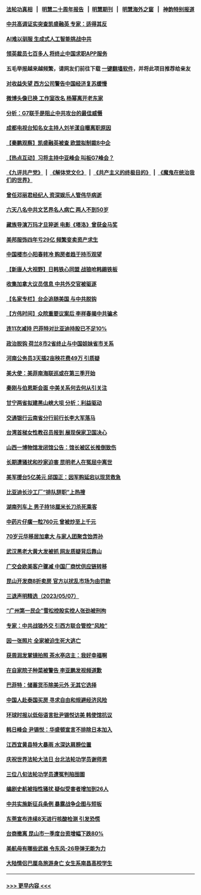 #### [法轮功真相](https://github.com/gfw-breaker/truth/blob/master/README.md?t=0) &nbsp;&nbsp;|&nbsp;&nbsp; [明慧二十周年报告](https://github.com/gfw-breaker/mh-reports/blob/master/README.md?t=0) &nbsp;&nbsp;|&nbsp;&nbsp;[明慧期刊](https://github.com/gfw-breaker/mh-qikan) &nbsp;&nbsp;|&nbsp;&nbsp; [明慧海外之窗](https://github.com/gfw-breaker/mh-news/blob/master/README.md?t=0) &nbsp;&nbsp;|&nbsp;&nbsp; [神韵特别报道](https://github.com/gfw-breaker/mh-news/blob/master/shenyun.md?t=0)
#### [中共高调证实突查凯盛融英 专家：适得其反](../pages/nsc413/n13991798.md?t=05091244) 
#### [AI难以驯服 生成式人工智能挑战中共](../pages/nsc413/n13988522.md?t=05091244) 
#### [领英裁员七百多人 将终止中国求职APP服务](../pages/nsc413/n13991767.md?t=05091244) 
#### 五毛举报越来越频繁，请网友们前往下载 [一键翻墙软件](https://github.com/gfw-breaker/ssr-accounts)，并将此项目推荐给亲友
#### [对收益失望 西方公司警告中国经济复苏缓慢](../pages/nsc413/n13991279.md?t=05091244) 
#### [微博头像已换 工作室改名 杨幂离开老东家](../pages/nsc413/n13991678.md?t=05091244) 
#### [分析：G7联手是阻止中共攻台的最佳威慑](../pages/nsc413/n13991613.md?t=05091244) 
#### [成都电视台知名女主持人刘羊漾自曝离职原因](../pages/nsc413/n13991707.md?t=05091244) 
#### [【秦鹏观察】凯盛融英被查 欧盟拟制裁8中企](../pages/nsc413/n13991664.md?t=05091244) 
#### [【热点互动】习将主持中亚峰会 叫板G7峰会？](../pages/nsc413/n13991691.md?t=05091244) 
#### [《九评共产党》](https://github.com/begood0513/9ping.md/blob/master/README.md) &nbsp;|&nbsp; [《解体党文化》](../../../../jtdwh.md/blob/master/README.md)  &nbsp;|&nbsp; [《共产主义的终极目的》](../../../../gczydzjmd.md/blob/master/README.md) &nbsp;|&nbsp; [《魔鬼在统治我们的世界》](../../../../mgztzwmdsj.md/blob/master/README.md) 
#### [曾任邓丽君经纪人 资深娱乐人管伟华病逝](../pages/nsc413/n13991550.md?t=05091244) 
#### [六天八名中共文艺界名人病亡 两人不到50岁](../pages/nsc413/n13991657.md?t=05091244) 
#### [藏族导演万玛才旦猝逝 电影《塔洛》曾获金马奖](../pages/nsc413/n13991615.md?t=05091244) 
#### [美邦服饰四年亏29亿 频繁变卖资产求生](../pages/nsc413/n13991671.md?t=05091244) 
#### [中国楼市小阳春转冷 购房者趋于持币观望](../pages/nsc413/n13991621.md?t=05091244) 
#### [【新唐人大视野】日韩铁心同盟 战狼呛韩踢铁板](../pages/nsc413/n13991581.md?t=05091244) 
#### [收集加拿大议员信息 中共外交官被驱逐](../pages/nsc413/n13991655.md?t=05091244) 
#### [【名家专栏】台企追随美国 与中共脱钩](../pages/nsc413/n13988965.md?t=05091244) 
#### [【方伟时间】众院重要议案后 李祥春揭中共骗术](../pages/nsc413/n13991443.md?t=05091244) 
#### [连11次减持 巴菲特对比亚迪持股已不足10%](../pages/nsc413/n13991614.md?t=05091244) 
#### [政治脱钩 荷兰8市2省终止与中国姐妹省市关系](../pages/nsc413/n13991467.md?t=05091244) 
#### [河南公务员3天插2亩秧花费49万 引质疑](../pages/nsc413/n13991468.md?t=05091244) 
#### [美大使：美菲南海联巡或在第三季开始](../pages/nsc413/n13991380.md?t=05091244) 
#### [秦刚与伯恩斯会面 中美关系何去何从引关注](../pages/nsc413/n13991473.md?t=05091244) 
#### [甘宁两省拟建黑山峡大坝 分析：利益驱动](../pages/nsc413/n13991263.md?t=05091244) 
#### [交通银行云南省分行前行长李大军落马](../pages/nsc413/n13991444.md?t=05091244) 
#### [台湾首梯女性教召员报到 展现保家卫国决心](../pages/nsc413/n13991289.md?t=05091244) 
#### [山西一博物馆发闭馆公告：馆长被区长推倒致伤](../pages/nsc413/n13991149.md?t=05091244) 
#### [长期遭骚扰和抄家迫害 昆明老人在冤屈中离世](../pages/nsc413/n13990487.md?t=05091244) 
#### [美军援台5亿美元 邱国正：因军购延宕以现货救急](../pages/nsc413/n13991008.md?t=05091244) 
#### [比亚迪长沙工厂“排队辞职”上热搜](../pages/nsc413/n13991251.md?t=05091244) 
#### [湖南列车上 男子持18厘米长刀杀死乘客](../pages/nsc413/n13991093.md?t=05091244) 
#### [中药片仔癀一粒760元 曾被炒至上千元](../pages/nsc413/n13990970.md?t=05091244) 
#### [70岁元华移居加拿大 与家人团聚含饴弄孙](../pages/nsc413/n13990666.md?t=05091244) 
#### [武汉黑老大黄大发被抓 网友质疑背后靠山](../pages/nsc413/n13990933.md?t=05091244) 
#### [广交会欧美客户骤减 中国厂商忧供应链转移](../pages/nsc413/n13990739.md?t=05091244) 
#### [昆山开发商8折卖房 官方以扰乱市场为由罚款](../pages/nsc413/n13990807.md?t=05091244) 
#### [三退声明精选（2023/05/07）](../pages/nsc413/n13990832.md?t=05091244) 
#### [“广州第一民企”雪松控股实控人张劲被刑拘](../pages/nsc413/n13990712.md?t=05091244) 
#### [专家：中共战狼外交 引西方联合管控“风险”](../pages/nsc413/n13988216.md?t=05091244) 
#### [因一张照片 全家被迫生死大逃亡](../pages/nsc413/n13990123.md?t=05091244) 
#### [获周润发掌镜拍照 茶水亭店主：我好幸福啊](../pages/nsc413/n13990638.md?t=05091244) 
#### [在自家院子种菜被警告 李亚鹏发视频道歉](../pages/nsc413/n13990545.md?t=05091244) 
#### [巴菲特：储蓄货币除美元外 无其它选择](../pages/nsc413/n13990524.md?t=05091244) 
#### [中国人赴泰国买房 寻求自由和规避经济风险](../pages/nsc413/n13990631.md?t=05091244) 
#### [环球时报以低俗语言批尹锡悦访美 韩使馆抗议](../pages/nsc413/n13990528.md?t=05091244) 
#### [韩日峰会 尹锡悦：华盛顿宣言不排除日本加入](../pages/nsc413/n13990504.md?t=05091244) 
#### [江西宜黄县特大暴雨 水深达肩膀位置](../pages/nsc413/n13990291.md?t=05091244) 
#### [庆祝世界法轮大法日 台北法轮功学员谢师恩](../pages/nsc413/n13989540.md?t=05091244) 
#### [三位八旬法轮功学员遭冤判陷囹圄](../pages/nsc413/n13988869.md?t=05091244) 
#### [编剧史航被指性骚扰 疑似受害者增加到26人](../pages/nsc413/n13990195.md?t=05091244) 
#### [中共实施新征兵条例 暴露战争企图与短板](../pages/nsc413/n13989809.md?t=05091244) 
#### [东莞宣布连续8天进行核酸检测 引发恐慌](../pages/nsc413/n13989974.md?t=05091244) 
#### [台商撤离 昆山市一季度台资增幅下跌80%](../pages/nsc413/n13990161.md?t=05091244) 
#### [美航母有哪些武器 令东风-26导弹无能为力](../pages/nsc413/n13984834.md?t=05091244) 
#### [大陆情侣巴厘岛旅游身亡 女生系南昌高校学生](../pages/nsc413/n13990115.md?t=05091244) 

----
#### [ >>> 更早内容 <<< ](../indexes/nsc413-earlier.md)
